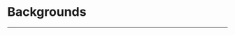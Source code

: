 Backgrounds
=======================



-----------------------------------------------------------------------------------------------------